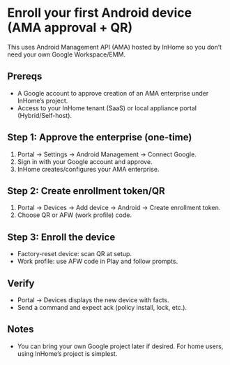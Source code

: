 # Enroll your first Android device (AMA approval + QR)

This uses Android Management API (AMA) hosted by InHome so you don’t need your own Google Workspace/EMM.

## Prereqs
- A Google account to approve creation of an AMA enterprise under InHome’s project.
- Access to your InHome tenant (SaaS) or local appliance portal (Hybrid/Self-host).

## Step 1: Approve the enterprise (one-time)
1. Portal → Settings → Android Management → Connect Google.
2. Sign in with your Google account and approve.
3. InHome creates/configures your AMA enterprise.

## Step 2: Create enrollment token/QR
1. Portal → Devices → Add device → Android → Create enrollment token.
2. Choose QR or AFW (work profile) code.

## Step 3: Enroll the device
- Factory-reset device: scan QR at setup.
- Work profile: use AFW code in Play and follow prompts.

## Verify
- Portal → Devices displays the new device with facts.
- Send a command and expect ack (policy install, lock, etc.).

## Notes
- You can bring your own Google project later if desired. For home users, using InHome’s project is simplest.
